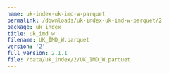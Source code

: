```yaml
---
name: uk-index-uk-imd-w-parquet
permalink: /downloads/uk-index-uk-imd-w-parquet/2
package: uk_index
title: uk_imd_w
filename: UK_IMD_W.parquet
version: '2'
full_version: 2.1.1
file: /data/uk_index/2/UK_IMD_W.parquet
---
```

